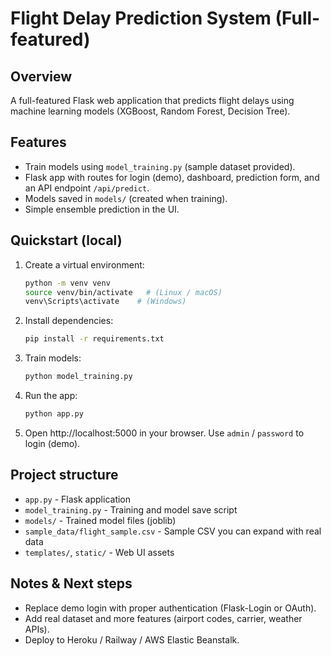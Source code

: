 # Flight Delay Prediction System (Full-featured)

## Overview
A full-featured Flask web application that predicts flight delays using machine learning models (XGBoost, Random Forest, Decision Tree).

## Features
- Train models using `model_training.py` (sample dataset provided).
- Flask app with routes for login (demo), dashboard, prediction form, and an API endpoint `/api/predict`.
- Models saved in `models/` (created when training).
- Simple ensemble prediction in the UI.

## Quickstart (local)
1. Create a virtual environment:
   ```bash
   python -m venv venv
   source venv/bin/activate   # (Linux / macOS)
   venv\Scripts\activate    # (Windows)
   ```
2. Install dependencies:
   ```bash
   pip install -r requirements.txt
   ```
3. Train models:
   ```bash
   python model_training.py
   ```
4. Run the app:
   ```bash
   python app.py
   ```
5. Open http://localhost:5000 in your browser. Use `admin` / `password` to login (demo).

## Project structure
- `app.py` - Flask application
- `model_training.py` - Training and model save script
- `models/` - Trained model files (joblib)
- `sample_data/flight_sample.csv` - Sample CSV you can expand with real data
- `templates/`, `static/` - Web UI assets

## Notes & Next steps
- Replace demo login with proper authentication (Flask-Login or OAuth).
- Add real dataset and more features (airport codes, carrier, weather APIs).
- Deploy to Heroku / Railway / AWS Elastic Beanstalk.
